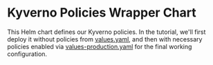 # Kyverno Policies Wrapper Chart

This Helm chart defines our Kyverno policies. In the tutorial, we'll first deploy it without policies from [values.yaml](values.yaml), and then with necessary policies enabled via [values-production.yaml](values-production.yaml) for the final working configuration.
